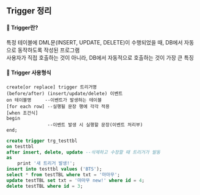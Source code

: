 ## Trigger 정리
#### 💊 Trigger란? <br/>
특정 테이블에 DML문(INSERT, UPDATE, DELETE)이 수행되었을 때, DB에서 자동으로 동작하도록 작성된 프로그램<br/>
사용자가 직접 호출하는 것이 아니라, DB에서 자동적으로 호출하는 것이 가장 큰 특징<br/>

#### 💊 Trigger 사용형식 <br/>
```
create[or replace] trigger 트리거명
(before/after) (insert/update/delete) 이벤트
on 테이블명     --이벤트가 발생하는 테이블
[for each row] --실행될 문장 행에 각각 적용
[when 조건식]
begin
               --이벤트 발생 시 실행할 문장(이벤트 처리부)
end;

```

```sql
create trigger trg_testtbl
on testtbl
after insert, delete, update --삭제하고 수정할 때 트리거가 발동
as 
	print '새 트리거 발생!';
insert into testtbl values ('BTS');
select * from testTBL where txt = '마마무';
update testTBL set txt = '마마무 new!' where id = 4;
delete testTBL where id = 3;
```

